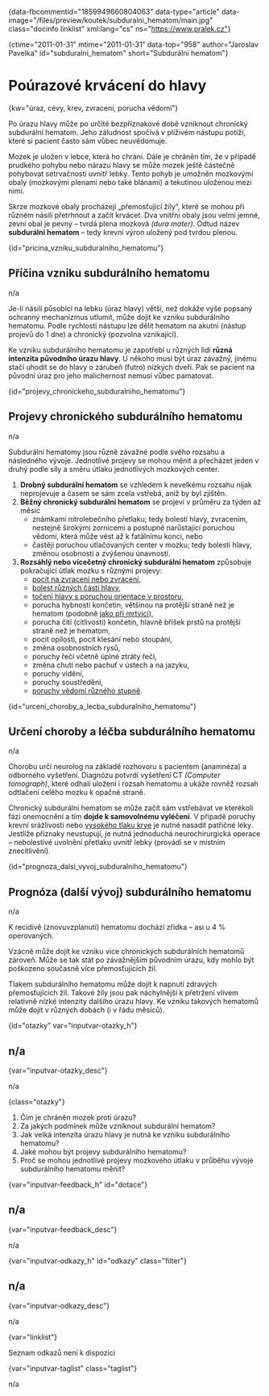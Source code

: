
{data-fbcommentid="1859949660804063" data-type="article" data-image="/files/preview/koutek/subduralni_hematom/main.jpg" class="docinfo linklist" xml:lang="cs" ns="https://www.pralek.cz"}

{ctime="2011-01-31" mtime="2011-01-31" data-top="958" author="Jaroslav Pavelka" id="subduralni_hematom" short="Subdurální hematom"}

# Poúrazové krvácení do hlavy

{kw="úraz, cévy, krev, zvracení, porucha vědomí"}

Po úrazu hlavy může po určité bezpříznakové době vzniknout chronický subdurální hematom. Jeho záludnost spočívá v plíživém nástupu potíží, které si pacient často sám vůbec neuvědomuje. 

Mozek je uložen v lebce, která ho chrání. Dále je chráněn tím, že v případě prudkého pohybu nebo nárazu hlavy se může mozek ještě částečně pohybovat setrvačností uvnitř lebky. Tento pohyb je umožněn mozkovými obaly (mozkovými plenami nebo také blánami) a tekutinou uloženou mezi nimi. 

Skrze mozkové obaly procházejí „přemosťující žíly“, které se mohou při různém násilí přetrhnout a začít krvácet. Dva vnitřní obaly jsou velmi jemné, zevní obal je pevný – tvrdá plena mozková _(dura mater)_. Odtud název **subdurální hematom** – tedy krevní výron uložený pod tvrdou plenou. 

{id="pricina\_vzniku\_subduralniho_hematomu"}

## Příčina vzniku subdurálního hematomu 

n/a 

Je-li násilí působící na lebku (úraz hlavy) větší, než dokáže výše popsaný ochranný mechanizmus utlumit, může dojít ke vzniku subdurálního hematomu. Podle rychlosti nástupu lze dělit hematom na akutní (nástup projevů do 1 dne) a chronický (pozvolna vznikající). 

Ke vzniku subdurálního hematomu je zapotřebí u různých lidí **různá intenzita původního úrazu hlavy**. U někoho musí být úraz závažný, jinému stačí uhodit se do hlavy o zárubeň (futro) nízkých dveří. Pak se pacient na původní úraz pro jeho malichernost nemusí vůbec pamatovat. 

{id="projevy\_chronickeho\_subduralniho_hematomu"}

## Projevy chronického subdurálního hematomu 

n/a 

Subdurální hematomy jsou různě závažné podle svého rozsahu a následného vývoje. Jednotlivé projevy se mohou měnit a přecházet jeden v druhý podle síly a směru útlaku jednotlivých mozkových center. 

  1. **Drobný subdurální hematom** se vzhledem k nevelkému rozsahu nijak neprojevuje a časem se sám zcela vstřebá, aniž by byl zjištěn. 
  2. **Běžný chronický subdurální hematom** se projeví v průměru za týden až měsíc 
      * známkami nitrolebečního přetlaku; tedy bolestí hlavy, zvracením, nestejně širokými zornicemi a postupně narůstající poruchou vědomí, která může vést až k fatálnímu konci, nebo 
      * častěji poruchou utlačovaných center v mozku; tedy bolestí hlavy, změnou osobnosti a zvýšenou únavností. 
  3. **Rozsáhlý nebo vícečetný chronický subdurální hematom** způsobuje pokračující útlak mozku s různými projevy: 
      * [pocit na zvracení nebo zvracení][1], 
      * [bolest různých částí hlavy][2], 
      * [točení hlavy s poruchou orientace v prostoru][3], 
      * porucha hybnosti končetin, většinou na protější straně než je hematom (podobně [jako při mrtvici][4]), 
      * porucha čití (citlivosti) končetin, hlavně bříšek prstů na protější straně než je hematom, 
      * pocit opilosti, pocit klesání nebo stoupání, 
      * změna osobnostních rysů, 
      * poruchy řeči včetně úplné ztráty řeči, 
      * změna chuti nebo pachuť v ústech a na jazyku, 
      * poruchy vidění, 
      * poruchy soustředění, 
      * [poruchy vědomí různého stupně][5]. 

{id="urceni\_choroby\_a\_lecba\_subduralniho_hematomu"}

## Určení choroby a léčba subdurálního hematomu 

n/a 

Chorobu určí neurolog na základě rozhovoru s pacientem (anamnéza) a odborného vyšetření. Diagnózu potvrdí vyšetření CT _(Computer tomograph)_, které odhalí uložení i rozsah hematomu a ukáže rovněž rozsah odtlačení celého mozku k opačné straně. 

Chronický subdurální hematom se může začít sám vstřebávat ve kterékoli fázi onemocnění a tím **dojde k samovolnému vyléčení**. V případě poruchy krevní srážlivosti nebo [vysokého tlaku krve][6] je nutné nasadit patřičné léky. Jestliže příznaky neustupují, je nutná jednoduchá neurochirurgická operace – nebolestivé uvolnění přetlaku uvnitř lebky (provádí se v místním znecitlivění). 

{id="prognoza\_dalsi\_vyvoj\_subduralniho\_hematomu"}

## Prognóza (další vývoj) subdurálního hematomu 

n/a 

K recidivě (znovuvzplanutí) hematomu dochází zřídka – asi u 4 % operovaných. 

Vzácně může dojít ke vzniku více chronických subdurálních hematomů zároveň. Může se tak stát po závažnějším původním úrazu, kdy mohlo být poškozeno současně více přemosťujících žil. 

Tlakem subdurálního hematomu může dojít k napnutí zdravých přemosťujících žil. Takové žíly jsou pak náchylnější k přetržení vlivem relativně nízké intenzity dalšího úrazu hlavy. Ke vzniku takových hematomů může dojít v různých dobách (i v řádu měsíců). 

{id="otazky" var="inputvar-otazky_h"}

## n/a 

{var="inputvar-otazky_desc"}

n/a 

{class="otazky"}

  1. Čím je chráněn mozek proti úrazu? 
  2. Za jakých podmínek může vzniknout subdurální hematom? 
  3. Jak velká intenzita úrazu hlavy je nutná ke vzniku subdurálního hematomu? 
  4. Jaké mohou být projevy subdurálního hematomu? 
  5. Proč se mohou jednotlivé projevy mozkového útlaku v průběhu vývoje subdurálního hematomu měnit? 

{var="inputvar-feedback_h" id="dotace"}

## n/a 

{var="inputvar-feedback_desc"}

n/a 

{var="inputvar-odkazy_h" id="odkazy" class="filter"}

## n/a 

{var="inputvar-odkazy_desc"}

n/a 

{var="linklist"}

Seznam odkazů není k dispozici 

{var="inputvar-taglist" class="taglist"}

n/a

 [1]: travici_potize
 [2]: bolesti_hlavy
 [3]: kinetoza
 [4]: mrtvice
 [5]: kolaps
 [6]: krevni_tlak

